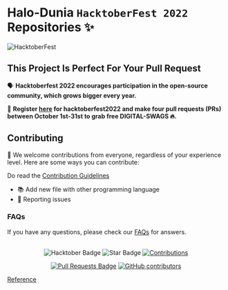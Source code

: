 # Halo-Dunia `HacktoberFest 2022` Repositories ✨

![HacktoberFest](https://github.com/newridho/Halo-Dunia22/raw/main/.github/logo_hd.png)

## This Project Is Perfect For Your Pull Request

🗣 **Hacktoberfest 2022 encourages participation in the open-source community, which grows bigger every year.**

📢 **Register [here](https://hacktoberfest2023.digitalocean.com) for hacktoberfest2022 and make four pull requests (PRs) between October 1st-31st to grab free DIGITAL-SWAGS 🔥.**

## Contributing

🎉 We welcome contributions from everyone, regardless of your experience level. Here are some ways you can contribute:

Do read the [Contribution Guidelines](/CONTRIBUTING.md)

- 📚 Add new file with other programming language
- 🐞 Reporting issues

### FAQs

If you have any questions, please check our [FAQs](Faqs.md) for answers.

<br>
<div align="center">

<img src="https://img.shields.io/badge/hacktoberfest2023--blueviolet" alt="Hacktober Badge"/>
 <img src="https://img.shields.io/static/v1?label=%F0%9F%8C%9F&message=If%20Useful&style=style=flat&color=BC4E99" alt="Star Badge"/>
 <a href="https://github.com/newridho" ><img src="https://img.shields.io/badge/Contributions-welcome-violet.svg?style=flat&logo=git" alt="Contributions" /></a>

<a href="https://github.com/newridho/Halo-Dunia22/pulls"><img src="https://img.shields.io/github/issues-pr/ossamamehmood/hacktoberfest2023" alt="Pull Requests Badge"/></a>
<a href="https://github.com/newridho/Halo-Dunia22/graphs/contributors"><img alt="GitHub contributors" src="https://img.shields.io/github/contributors/newridho/Halo-Dunia22?color=2b9348"></a>

</div>

[Reference](https://github.com/ossamamehmood/Hacktoberfest2023/blob/main/README.md)
